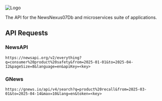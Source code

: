 ![Logo](./docs/images/logoAndNameRound.png)

The API for the NewsNexus07Db and microservices suite of applications.

## API Requests

### NewsAPI

`https://newsapi.org/v2/everything?q=consumer%20product%20safety&from=2025-01-01&to=2025-04-12&pageSize=8&language=en&apiKey=<key>`

### GNews

`https://gnews.io/api/v4/search?q=product%20recall&from=2025-03-01&to=2025-04-14&max=10&lang=en&token=<key>`
